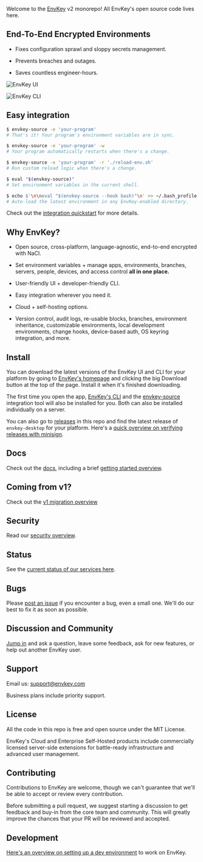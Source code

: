 Welcome to the [EnvKey](https://www.envkey.com) v2 monorepo! All EnvKey's open source code lives here.

## End-To-End Encrypted Environments

- Fixes configuration sprawl and sloppy secrets management.

- Prevents breaches and outages.

- Saves countless engineer-hours.


![EnvKey UI](https://user-images.githubusercontent.com/545350/150350438-44ff380c-c346-41d0-8e39-f41e9ad73110.png)

![EnvKey CLI](https://user-images.githubusercontent.com/545350/150350715-c7c1ca15-ac37-406c-bc29-c8d922542d2f.gif)


## Easy integration

```bash
$ envkey-source -e 'your-program'
# That's it! Your program's environment variables are in sync.

$ envkey-source -e 'your-program' -w
# Your program automatically restarts when there's a change.

$ envkey-source -e 'your-program' -r './reload-env.sh'
# Run custom reload logic when there's a change.

$ eval "$(envkey-source)"
# Set environment variables in the current shell.

$ echo $'\n\neval "$(envkey-source --hook bash)"\n' >> ~/.bash_profile
# Auto-load the latest environment in any EnvKey-enabled directory.
```

Check out the [integration quickstart](https://docs-v2.envkey.com/integration-quickstart) for more details.

## Why EnvKey?

- Open source, cross-platform, language-agnostic, end-to-end encrypted with NaCl.

- Set environment variables + manage apps, environments, branches, servers, people, devices, and access control **all in one place.**

- User-friendly UI + developer-friendly CLI.

- Easy integration wherever you need it.

- Cloud + self-hosting options.

- Version control, audit logs, re-usable blocks, branches, environment inheritance, customizable environments, local development environments, change hooks, device-based auth, OS keyring integration, and more.

## Install

You can download the latest versions of the EnvKey UI and CLI for your platform by going to [EnvKey's homepage](https://www.envkey.com) and clicking the big Download button at the top of the page. Install it when it's finished downloading.

The first time you open the app, [EnvKey's CLI](https://docs-v2.envkey.com/cli-overview) and the [envkey-source](https://docs-v2.envkey.com/envkey-source) integration tool will also be installed for you. Both can also be installed individually on a server.

You can also go to [releases](https://github.com/envkey/envkey/releases) in this repo and find the latest release of `envkey-desktop` for your platform. Here's a [quick overview on verifying releases with minisign](https://docs-v2.envkey.com/verifying-releases).

## Docs

Check out the [docs](https://docs-v2.envkey.com), including a brief [getting started overview](https://docs-v2.envkey.com/getting-started).

## Coming from v1?

Check out the [v1 migration overview](https://docs-v2.envkey.com/migrating-from-v1)

## Security

Read our [security overview](https://docs-v2.envkey.com/goals).

## Status

See the [current status of our services here](https://status.envkey.com).

## Bugs

Please [post an issue](https://github.com/envkey/envkey/issues) if you encounter a bug, even a small one. We'll do our best to fix it as soon as possible.

## Discussion and Community

[Jump in](https://github.com/envkey/envkey/discussion) and ask a question, leave some feedback, ask for new features, or help out another EnvKey user.

## Support

Email us: support@envkey.com

Business plans include priority support.

## License

All the code in this repo is free and open source under the MIT License.

EnvKey's Cloud and Enterprise Self-Hosted products include commercially licensed server-side extensions for battle-ready infrastructure and advanced user management.

## Contributing

Contributions to EnvKey are welcome, though we can't guarantee that we'll be able to accept or review every contribution.

Before submitting a pull request, we suggest starting a discussion to get feedback and buy-in from the core team and community. This will greatly improve the chances that your PR will be reviewed and accepted.

## Development

[Here's an overview on setting up a dev environment](https://docs-v2.envkey.com/docs/development) to work on EnvKey.
